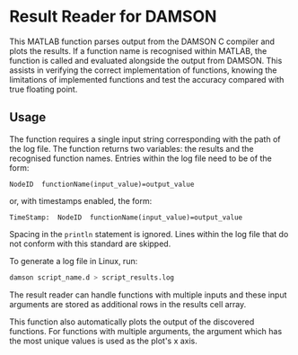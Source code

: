 # Result Reader for DAMSON

This MATLAB function parses output from the DAMSON C compiler and plots the results. If a function name is recognised within MATLAB, the function is called and evaluated alongside the output from DAMSON. This assists in verifying the correct implementation of functions, knowing the limitations of implemented functions and test the accuracy compared with true floating point.

## Usage
The function requires a single input string corresponding with the path of the log file. The function returns two variables: the results and the recognised function names. Entries within the log file need to be of the form:

```
NodeID  functionName(input_value)=output_value
```

or, with timestamps enabled, the form:

```
TimeStamp:  NodeID  functionName(input_value)=output_value
```

Spacing in the `println` statement is ignored. Lines within the log file that do not conform with this standard are skipped.

To generate a log file in Linux, run:

```bash
damson script_name.d > script_results.log
```

The result reader can handle functions with multiple inputs and these input arguments are stored as additional rows in the results cell array.

This function also automatically plots the output of the discovered functions. For functions with multiple arguments, the argument which has the most unique values is used as the plot's x axis.